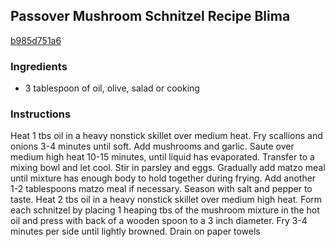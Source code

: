 ## Passover Mushroom Schnitzel Recipe Blima

[b985d751a6](http://www.chowhound.com/recipes/passover-mushroom-schnitzel-11755)

### Ingredients

 - 3 tablespoon of oil, olive, salad or cooking

### Instructions

Heat 1 tbs oil in a heavy nonstick skillet over medium heat. Fry scallions and onions 3-4 minutes until soft. Add mushrooms and garlic. Saute over medium high heat 10-15 minutes, until liquid has evaporated. Transfer to a mixing bowl and let cool. Stir in parsley and eggs. Gradually add matzo meal until mixture has enough body to hold together during frying. Add another 1-2 tablespoons matzo meal if necessary. Season with salt and pepper to taste. Heat 2 tbs oil in a heavy nonstick skillet over medium high heat. Form each schnitzel by placing 1 heaping tbs of the mushroom mixture in the hot oil and press with back of a wooden spoon to a 3 inch diameter. Fry 3-4 minutes per side until lightly browned. Drain on paper towels